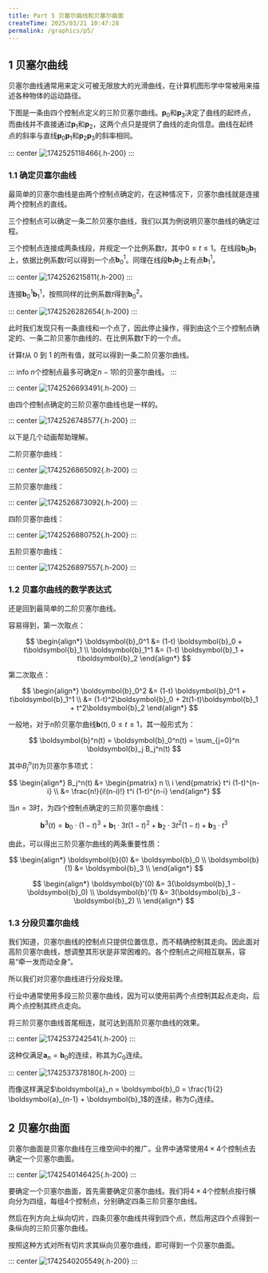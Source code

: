 ```yaml
---
title: Part 5 贝塞尔曲线和贝塞尔曲面
createTime: 2025/03/21 10:47:28
permalink: /graphics/p5/
---
```


## 1 贝塞尔曲线

贝塞尔曲线通常用来定义可被无限放大的光滑曲线，在计算机图形学中常被用来描述各种物体的运动路径。

下图是一条由四个控制点定义的三阶贝塞尔曲线。$\boldsymbol{p}_0$和$\boldsymbol{p}_3$决定了曲线的起终点，而曲线并不直接通过$\boldsymbol{p}_1$和$\boldsymbol{p}_2$，这两个点只是提供了曲线的走向信息。曲线在起终点的斜率与直线$\boldsymbol{p}_0 \boldsymbol{p}_1$和$\boldsymbol{p}_2 \boldsymbol{p}_3$的斜率相同。

::: center
![1742525118466](https://oss.yoake.cc/yoyopics/graphics/Part-5/1742525118466.webp){.h-200}
:::

### 1.1 确定贝塞尔曲线

最简单的贝塞尔曲线是由两个控制点确定的，在这种情况下，贝塞尔曲线就是连接两个控制点的直线。

三个控制点可以确定一条二阶贝塞尔曲线，我们以其为例说明贝塞尔曲线的确定过程。

三个控制点连接成两条线段，并规定一个比例系数$t$，其中$0 \leq t \leq 1$。在线段$\boldsymbol{b}_0 \boldsymbol{b}_1$上，依据比例系数$t$可以得到一个点$\boldsymbol{b}_0^1$。同理在线段$\boldsymbol{b}_1 \boldsymbol{b}_2$上有点$\boldsymbol{b}_1^1$。

::: center
![1742526215811](https://oss.yoake.cc/yoyopics/graphics/Part-5/1742526215811.webp){.h-200}
:::

连接$\boldsymbol{b}_0^1 \boldsymbol{b}_1^1$，按照同样的比例系数$t$得到$\boldsymbol{b}_0^2$。

::: center
![1742526282654](https://oss.yoake.cc/yoyopics/graphics/Part-5/1742526282654.webp){.h-200}
:::

此时我们发现只有一条直线和一个点了，因此停止操作，得到由这个三个控制点确定的、一条二阶贝塞尔曲线的、在比例系数$t$下的一个点。

计算$t$从 0 到 1 的所有值，就可以得到一条二阶贝塞尔曲线。

::: info
$n$个控制点最多可确定$n-1$阶的贝塞尔曲线。
:::

::: center
![1742526693491](https://oss.yoake.cc/yoyopics/graphics/Part-5/1742526693491.webp){.h-200}
:::

由四个控制点确定的三阶贝塞尔曲线也是一样的。

::: center
![1742526748577](https://oss.yoake.cc/yoyopics/graphics/Part-5/1742526748577.webp){.h-200}
:::

以下是几个动画帮助理解。

二阶贝塞尔曲线：

::: center
![1742526865092](https://oss.yoake.cc/yoyopics/graphics/Part-5/1742526865092.gif){.h-200}
:::

三阶贝塞尔曲线：

::: center
![1742526873092](https://oss.yoake.cc/yoyopics/graphics/Part-5/1742526873092.gif){.h-200}
:::

四阶贝塞尔曲线：

::: center
![1742526880752](https://oss.yoake.cc/yoyopics/graphics/Part-5/1742526880752.gif){.h-200}
:::

五阶贝塞尔曲线：

::: center
![1742526897557](https://oss.yoake.cc/yoyopics/graphics/Part-5/1742526897557.gif){.h-200}
:::

### 1.2 贝塞尔曲线的数学表达式

还是回到最简单的二阶贝塞尔曲线。

容易得到，第一次取点：

$$
\begin{align*}
  \boldsymbol{b}_0^1 &= (1-t) \boldsymbol{b}_0 + t\boldsymbol{b}_1 \\
  \boldsymbol{b}_1^1 &= (1-t) \boldsymbol{b}_1 + t\boldsymbol{b}_2
\end{align*}
$$

第二次取点：

$$
\begin{align*}
\boldsymbol{b}_0^2
  &= (1-t) \boldsymbol{b}_0^1 + t\boldsymbol{b}_1^1 \\
  &= (1-t)^2\boldsymbol{b}_0 + 2t(1-t)\boldsymbol{b}_1 + t^2\boldsymbol{b}_2
\end{align*}
$$

一般地，对于$n$阶贝塞尔曲线$\boldsymbol{b}(t), 0 \leq t \leq 1$，其一般形式为：

$$
\boldsymbol{b}^n(t) = \boldsymbol{b}_0^n(t) = \sum_{j=0}^n \boldsymbol{b}_j B_j^n(t)
$$

其中$B_j^n(t)$为贝塞尔多项式：

$$
\begin{align*}
B_j^n(t)
  &= \begin{pmatrix} n \\ i \end{pmatrix} t^i (1-t)^{n-i} \\
  &= \frac{n!}{i!(n-i)!} t^i (1-t)^{n-i}
\end{align*}
$$

当$n=3$时，为四个控制点确定的三阶贝塞尔曲线：

$$
\boldsymbol{b}^3(t) = \boldsymbol{b}_0 \cdot (1-t)^3 + \boldsymbol{b}_1 \cdot 3t(1-t)^2 + \boldsymbol{b}_2 \cdot 3t^2(1-t) + \boldsymbol{b}_3 \cdot t^3
$$

由此，可以得出三阶贝塞尔曲线的两条重要性质：

$$
\begin{align*}
  \boldsymbol{b}(0) &= \boldsymbol{b}_0 \\
  \boldsymbol{b}(1) &= \boldsymbol{b}_3 \\
\end{align*}
$$

$$
\begin{align*}
  \boldsymbol{b}'(0) &= 3(\boldsymbol{b}_1 - \boldsymbol{b}_0) \\
  \boldsymbol{b}'(1) &= 3(\boldsymbol{b}_3 - \boldsymbol{b}_2) \\
\end{align*}
$$


### 1.3 分段贝塞尔曲线

我们知道，贝塞尔曲线的控制点只提供位置信息，而不精确控制其走向。因此面对高阶贝塞尔曲线，想调整其形状是非常困难的。各个控制点之间相互联系，容易“牵一发而动全身”。

所以我们对贝塞尔曲线进行分段处理。

行业中通常使用多段三阶贝塞尔曲线，因为可以使用前两个点控制其起点走向，后两个点控制其终点走向。

将三阶贝塞尔曲线首尾相连，就可达到高阶贝塞尔曲线的效果。

::: center
![1742537242541](https://oss.yoake.cc/yoyopics/graphics/Part-5/1742537242541.webp){.h-200}
:::

这种仅满足$\boldsymbol{a}_n = \boldsymbol{b}_0$的连续，称其为$C_0$连续。

::: center
![1742537378180](https://oss.yoake.cc/yoyopics/graphics/Part-5/1742537378180.webp){.h-200}
:::

而像这样满足$\boldsymbol{a}_n = \boldsymbol{b}_0 = \frac{1}{2} \boldsymbol{a}_{n-1} + \boldsymbol{b}_1$的连续，称为$C_1$连续。

## 2 贝塞尔曲面

贝塞尔曲面是贝塞尔曲线在三维空间中的推广。业界中通常使用$4 \times 4$个控制点去确定一个贝塞尔曲面。

::: center
![1742540146425](https://oss.yoake.cc/yoyopics/graphics/Part-5/1742540146425.webp){.h-200}
:::

要确定一个贝塞尔曲面，首先需要确定贝塞尔曲线。我们将$4 \times 4$个控制点按行横向分为四组，每组4个控制点，分别确定四条三阶贝塞尔曲线。

然后在列方向上纵向切片，四条贝塞尔曲线共得到四个点，然后用这四个点得到一条纵向的三阶贝塞尔曲线。

按照这种方式对所有切片求其纵向贝塞尔曲线，即可得到一个贝塞尔曲面。

::: center
![1742540205549](https://oss.yoake.cc/yoyopics/graphics/Part-5/1742540205549.webp){.h-200}
:::

